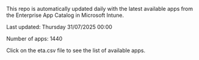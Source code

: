 This repo is automatically updated daily with the latest available apps from the Enterprise App Catalog in Microsoft Intune.

Last updated: Thursday 31/07/2025 00:00

Number of apps: 1440

Click on the eta.csv file to see the list of available apps.
